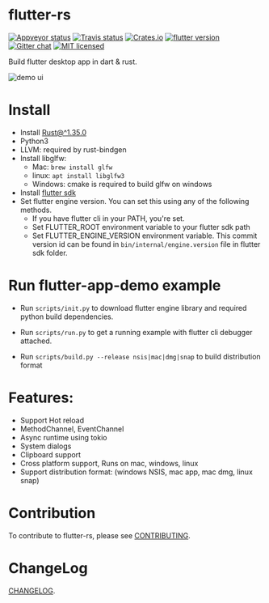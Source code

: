 # flutter-rs

[![Appveyor status][appveyor-badge]][appveyor-url]
[![Travis status][travis-badge]][travis-url]
[![Crates.io][crates-badge]][crates-url]
[![flutter version][flutter-badge]][flutter-url]
[![Gitter chat][gitter-badge]][gitter-url]
[![MIT licensed][mit-badge]][mit-url]


Build flutter desktop app in dart & rust.

![demo ui](https://raw.githubusercontent.com/gliheng/flutter-rs/master/www/images/demo_ui.png "Flutter app demo screenshot")

# Install
- Install [Rust@^1.35.0](https://www.rust-lang.org)
- Python3
- LLVM: required by rust-bindgen
- Install libglfw:
    - Mac: `brew install glfw`
    - linux: `apt install libglfw3`
    - Windows: cmake is required to build glfw on windows
- Install [flutter sdk](https://flutter.io)
- Set flutter engine version. You can set this using any of the following methods.
    - If you have flutter cli in your PATH, you're set.
    - Set FLUTTER_ROOT environment variable to your flutter sdk path
    - Set FLUTTER_ENGINE_VERSION environment variable. This commit version id can be found in `bin/internal/engine.version` file in flutter sdk folder.

# Run flutter-app-demo example

- Run `scripts/init.py` to download flutter engine library and required python build dependencies.

- Run `scripts/run.py` to get a running example with flutter cli debugger attached.

- Run `scripts/build.py --release nsis|mac|dmg|snap` to build distribution format

# Features:
- Support Hot reload
- MethodChannel, EventChannel
- Async runtime using tokio
- System dialogs
- Clipboard support
- Cross platform support, Runs on mac, windows, linux
- Support distribution format: (windows NSIS, mac app, mac dmg, linux snap)

# Contribution
To contribute to flutter-rs, please see [CONTRIBUTING](CONTRIBUTING.md).

# ChangeLog
[CHANGELOG](CHANGELOG.md).

[flutter-rs logo]: https://raw.githubusercontent.com/gliheng/flutter-rs/master/www/images/logo.svg
[flutter-badge]: https://img.shields.io/badge/flutter-v1.7.8-blueviolet.svg
[flutter-url]: https://flutter.dev/
[appveyor-badge]: https://ci.appveyor.com/api/projects/status/254owoouxk7t4w02?svg=true
[appveyor-url]: https://ci.appveyor.com/project/gliheng/flutter-rs
[travis-badge]: https://travis-ci.com/gliheng/flutter-rs.svg?branch=master
[travis-url]: https://travis-ci.com/gliheng/flutter-rs
[gitter-badge]: https://badges.gitter.im/flutter-rs/community.svg
[gitter-url]: https://gitter.im/flutter-rs/community?utm_source=badge&utm_medium=badge&utm_campaign=pr-badge&utm_content=badge
[crates-badge]: https://img.shields.io/crates/v/flutter-engine.svg
[crates-url]: https://crates.io/crates/flutter-engine
[mit-badge]: https://img.shields.io/badge/license-MIT-blue.svg
[mit-url]: LICENSE-MIT
[demo-ui]: https://raw.githubusercontent.com/gliheng/flutter-rs/master/www/images/demo_ui.png

